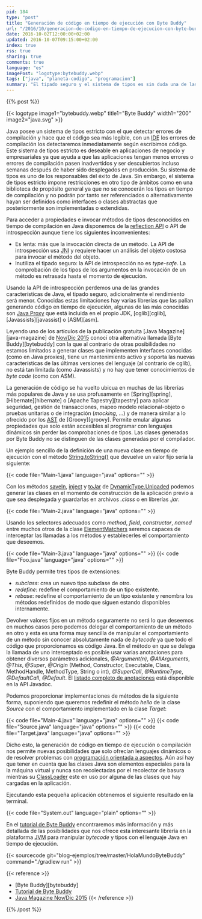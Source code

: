```yaml
---
pid: 184
type: "post"
title: "Generación de código en tiempo de ejecución con Byte Buddy"
url: "/2016/10/generacion-de-codigo-en-tiempo-de-ejecucion-con-byte-buddy/"
date: 2016-10-02T12:00:00+02:00
updated: 2016-10-07T09:15:00+02:00
index: true
rss: true
sharing: true
comments: true
language: "es"
imagePost: "logotype:bytebuddy.webp"
tags: ["java", "planeta-codigo", "programacion"]
summary: "El tipado seguro y el sistema de tipos es sin duda una de las características más importante del lenguaje de programación Java que han contribuido a su éxito. Cuando no conocemos los tipos en tiempo de compilación el sistema de tipos es una limitación donde los lenguajes dinámicos son capaces de resolver el problema sin necesidad de los tipos pero perdiendo la ayuda del compilador. Usando una librería de generación de código en tiempo de compilación o ejecución tenemos la posibilidad en Java de realizar algunas tareas que los lenguajes dinámicos permiten."
---
```


{{% post %}}

{{< logotype image1="bytebuddy.webp" title1="Byte Buddy" width1="200" image2="java.svg" >}}

Java posee un sistema de tipos estricto con el que detectar errores de compilación y hace que el código sea más legible, con un <abbr title="Integrated Development Environment">IDE</abbr> los errores de compilación los detectaremos inmediatamente según escribimos código. Este sistema de tipos estricto es deseable en aplicaciones de negocio y empresariales ya que ayuda a que las aplicaciones tengan menos errores o errores de compilación pasen inadvertidos y ser descubiertos incluso semanas después de haber sido desplegados en producción. Su sistema de tipos es uno de los responsables del éxito de Java. Sin embargo, el sistema de tipos estricto impone restricciones en otro tipo de ámbitos como en una biblioteca de propósito general ya que no se conocerán los tipos en tiempo de compilación y no podrán por tanto ser referenciados o alternativamente hayan ser definidos como interfaces o clases abstractas que posteriormente son implementadas o extendidas.

Para acceder a propiedades e invocar métodos de tipos desconocidos en tiempo de compilación en Java disponemos de la [reflection API](javadoc8:java/lang/reflect/package-summary.html) o API de introspección aunque tiene los siguientes inconvenientes:

* Es lenta: más que la invocación directa de un método. La API de introspección usa <abbr title="Java Native Interface">JNI</abbr> y requiere hacer un análisis del objeto costosa para invocar el método del objeto.
* Inutiliza el tipado seguro: la API de introspección no es _type-safe_. La comprobación de los tipos de los argumentos en la invocación de un método es retrasada hasta el momento de ejecución.

Usando la  API de introspección perdemos una de las grandes características de Java, el tipado seguro, adicionalmente el rendimiento será menor. Conocidas estas limitaciones hay varias librerías que las palían generando código en tiempo de ejecución, algunas de las más conocidas son [Java Proxy](javadoc8:java/lang/reflect/Proxy.html) que está incluida en el propio JDK, [cglib][cglib], [Javassists][javassist] o [ASM][asm].

Leyendo uno de los artículos de la publicación gratuita [Java Magazine][java-magazine] de [Nov/Dic 2015](http://www.javamagazine.mozaicreader.com/NovDec2015/Twitter) conocí otra alternativa llamada [Byte Buddy][bytebuddy] con la que al contrario de otras posibilidades no estamos limitados a generar clases que implementen interfaces conocidas (como en Java proxies), tiene un mantenimiento activo y soporta las nuevas características de las últimas versiones del lenguaje (al contrario de cglib), no está tan limitada (como Javassists) y no hay que tener conocimientos de _byte code_ (como con ASM).

La generación de código se ha vuelto ubicua en muchas de las librerías más populares de Java y se usa profusamente en [Spring][spring], [Hibernate][hibernate] o [Apache Tapestry][tapestry] para aplicar seguridad, gestión de transacciones, mapeo modelo relacional-objeto o pruebas unitarias o de integración (_mocking_, ...) y de manera similar a lo ofrecido por los [<abbr title="Abstract Syntax Tree">AST</abbr>](http://groovy-lang.org/metaprogramming.html) de [Groovy][groovy]. Permite emular algunas propiedades que solo están accesibles al programar con lenguajes dinámicos sin perder las comprobaciones de tipos. Las clases generadas por Byte Buddy no se distinguen de las clases generadas por el compilador.

Un ejemplo sencillo de la definición de una nueva clase en tiempo de ejecución con el método [String.toString()](javadoc8:java/lang/String.html#toString--) que devuelve un valor fijo sería la siguiente:

{{< code file="Main-1.java" language="java" options="" >}}

Con los métodos [saveIn](http://bytebuddy.net/javadoc/1.4.28/net/bytebuddy/dynamic/DynamicType.html#saveIn-java.io.File-), [inject](http://bytebuddy.net/javadoc/1.4.28/net/bytebuddy/dynamic/DynamicType.html#inject-java.io.File-) y [toJar](http://bytebuddy.net/javadoc/1.4.28/net/bytebuddy/dynamic/DynamicType.html#toJar-java.io.File-) de [DynamicType.Unloaded](http://bytebuddy.net/javadoc/1.4.28/net/bytebuddy/dynamic/DynamicType.Unloaded.html) podemos generar las clases en el momento de construcción de la aplicación previo a que sea desplegada y guardarlas en archivos _.class_ o en librerías _.jar_.

{{< code file="Main-2.java" language="java" options="" >}}

Usando los selectores adecuados como _method_, _field_, _constructor_, _named_ entre muchos otros de la clase [ElementMatchers](http://bytebuddy.net/javadoc/1.4.28/net/bytebuddy/matcher/ElementMatchers.html) seremos capaces de interceptar las llamadas a los métodos y establecerles el comportamiento que deseemos.

{{< code file="Main-3.java" language="java" options="" >}}
{{< code file="Foo.java" language="java" options="" >}}

Byte Buddy permite tres tipos de extensiones:

* _subclass_: crea un nuevo tipo subclase de otro.
* _redefine_: redefine el comportamiento de un tipo existente.
* _rebase_: redefine el comportamiento de un tipo existente y renombra los métodos redefinidos de modo que siguen estando disponibles internamente.

Devolver valores fijos en un método seguramente no será lo que deseemos en muchos casos pero podemos delegar el comportamiento de un método en otro y esta es una forma muy sencilla de manipular el comportamiento de un método sin conocer absolutamente nada de _bytecode_ ya que todo el código que proporcionamos es código Java. En el método en que se delega la llamada de uno interceptado es posible usar varias anotaciones para obtener diversos parámetros adicionales, _@Argument(n)_, _@AllArguments_, _@This_, _@Super_, _@Origin_ (Method, Constructor, Executable, Class, MethodHandle, MethodType, String o int), _@SuperCall_, _@RuntimeType_, _@DefaultCall_, _@Default_. El [listado completo de anotaciones](http://bytebuddy.net/javadoc/1.4.28/net/bytebuddy/implementation/bind/annotation/package-summary.html) está disponible en la API Javadoc.

Podemos proporcionar implementaciones de métodos de la siguiente forma, suponiendo que queremos redefinir el método _hello_ de la clase _Source_ con el comportamiento implementado en la clase _Target_:

{{< code file="Main-4.java" language="java" options="" >}}
{{< code file="Source.java" language="java" options="" >}}
{{< code file="Target.java" language="java" options="" >}}

Dicho esto, la generación de código en tiempo de ejecución o compilación nos permite nuevas posibilidades que solo ofrecían lenguajes dinámicos o de resolver problemas con [programación orientada a aspectos](https://en.wikipedia.org/wiki/Aspect-oriented_programming). Aún así hay que tener en cuenta que las clases Java son elementos especiales para la la máquina virtual y nunca son recolectadas por el recolector de basura mientras su [ClassLoader](javadoc8:java/lang/ClassLoader.html) este en uso por alguna de las clases que hay cargadas en la aplicación.

Ejecutando esta pequeña aplicación obtenemos el siguiente resultado en la terminal.

{{< code file="System.out" language="plain" options="" >}}

En el [tutorial de Byte Buddy](http://bytebuddy.net/#/tutorial) encontraremos más información y más detallada de las posibilidades que nos ofrece esta interesante librería en la plataforma <abbr title="Java Virtual Machine">JVM</abbr> para manipular _bytecode_ y tipos con el lenguaje Java en tiempo de ejecución.

{{< sourcecode git="blog-ejemplos/tree/master/HolaMundoByteBuddy" command="./gradlew run" >}}

{{< reference >}}
* [Byte Buddy][bytebuddy]
* [Tutorial de Byte Buddy](http://bytebuddy.net/#/tutorial)
* [Java Magazine Nov/Dic 2015](http://www.javamagazine.mozaicreader.com/NovDec2015/Twitter)
{{< /reference >}}

{{% /post %}}
